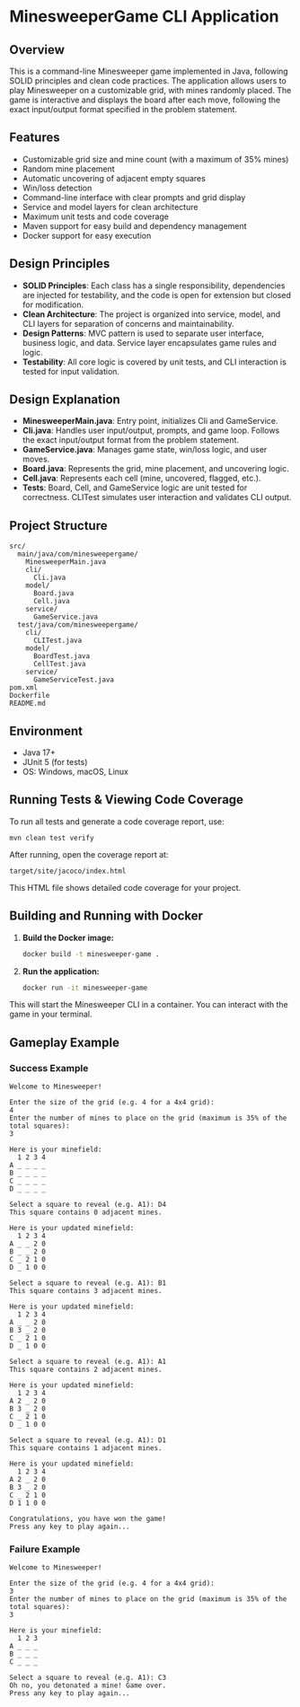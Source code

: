 # MinesweeperGame CLI Application

## Overview
This is a command-line Minesweeper game implemented in Java, following SOLID principles and clean code practices. The application allows users to play Minesweeper on a customizable grid, with mines randomly placed. The game is interactive and displays the board after each move, following the exact input/output format specified in the problem statement.

## Features
- Customizable grid size and mine count (with a maximum of 35% mines)
- Random mine placement
- Automatic uncovering of adjacent empty squares
- Win/loss detection
- Command-line interface with clear prompts and grid display
- Service and model layers for clean architecture
- Maximum unit tests and code coverage
- Maven support for easy build and dependency management
- Docker support for easy execution

## Design Principles
- **SOLID Principles**: Each class has a single responsibility, dependencies are injected for testability, and the code is open for extension but closed for modification.
- **Clean Architecture**: The project is organized into service, model, and CLI layers for separation of concerns and maintainability.
- **Design Patterns**: MVC pattern is used to separate user interface, business logic, and data. Service layer encapsulates game rules and logic.
- **Testability**: All core logic is covered by unit tests, and CLI interaction is tested for input validation.

## Design Explanation
- **MinesweeperMain.java**: Entry point, initializes Cli and GameService.
- **Cli.java**: Handles user input/output, prompts, and game loop. Follows the exact input/output format from the problem statement.
- **GameService.java**: Manages game state, win/loss logic, and user moves.
- **Board.java**: Represents the grid, mine placement, and uncovering logic.
- **Cell.java**: Represents each cell (mine, uncovered, flagged, etc.).
- **Tests**: Board, Cell, and GameService logic are unit tested for correctness. CLITest simulates user interaction and validates CLI output.

## Project Structure
```
src/
  main/java/com/minesweepergame/
    MinesweeperMain.java
    cli/
      Cli.java
    model/
      Board.java
      Cell.java
    service/
      GameService.java
  test/java/com/minesweepergame/
    cli/
      CLITest.java
    model/
      BoardTest.java
      CellTest.java
    service/
      GameServiceTest.java
pom.xml
Dockerfile
README.md
```

## Environment
- Java 17+
- JUnit 5 (for tests)
- OS: Windows, macOS, Linux

## Running Tests & Viewing Code Coverage
To run all tests and generate a code coverage report, use:

```
mvn clean test verify
```

After running, open the coverage report at:

```
target/site/jacoco/index.html
```

This HTML file shows detailed code coverage for your project.

## Building and Running with Docker

1. **Build the Docker image:**
   ```sh
   docker build -t minesweeper-game .
   ```

2. **Run the application:**
   ```sh
   docker run -it minesweeper-game
   ```

This will start the Minesweeper CLI in a container. You can interact with the game in your terminal.

## Gameplay Example
### Success Example
```
Welcome to Minesweeper!

Enter the size of the grid (e.g. 4 for a 4x4 grid): 
4
Enter the number of mines to place on the grid (maximum is 35% of the total squares): 
3

Here is your minefield:
  1 2 3 4
A _ _ _ _
B _ _ _ _
C _ _ _ _
D _ _ _ _

Select a square to reveal (e.g. A1): D4
This square contains 0 adjacent mines. 

Here is your updated minefield:
  1 2 3 4
A _ _ 2 0
B _ _ 2 0
C _ 2 1 0
D _ 1 0 0

Select a square to reveal (e.g. A1): B1
This square contains 3 adjacent mines. 

Here is your updated minefield:
  1 2 3 4
A _ _ 2 0
B 3 _ 2 0
C _ 2 1 0
D _ 1 0 0

Select a square to reveal (e.g. A1): A1
This square contains 2 adjacent mines. 

Here is your updated minefield:
  1 2 3 4
A 2 _ 2 0
B 3 _ 2 0
C _ 2 1 0
D _ 1 0 0

Select a square to reveal (e.g. A1): D1
This square contains 1 adjacent mines. 

Here is your updated minefield:
  1 2 3 4
A 2 _ 2 0
B 3 _ 2 0
C _ 2 1 0
D 1 1 0 0

Congratulations, you have won the game!
Press any key to play again...
```
### Failure Example
```
Welcome to Minesweeper!

Enter the size of the grid (e.g. 4 for a 4x4 grid): 
3
Enter the number of mines to place on the grid (maximum is 35% of the total squares): 
3

Here is your minefield:
  1 2 3
A _ _ _
B _ _ _
C _ _ _

Select a square to reveal (e.g. A1): C3
Oh no, you detonated a mine! Game over.
Press any key to play again...
```
